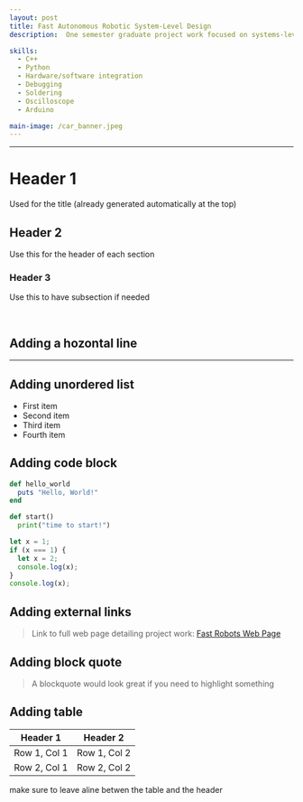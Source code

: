 ```yaml
---
layout: post
title: Fast Autonomous Robotic System-Level Design
description:  One semester graduate project work focused on systems-level design and implementation of dynamic autonomous robots, emphasizing dynamic behaviors, sensor integration, and reactive control using embedded processors. The projects leverage partial off-board computation, low-latency software, and noise-tolerant system architectures.

skills:
  - C++
  - Python
  - Hardware/software integration
  - Debugging
  - Soldering
  - Oscilloscope
  - Arduino

main-image: /car_banner.jpeg
---
```


---
# Header 1
Used for the title (already generated automatically at the top)
## Header 2  
Use this for the header of each section
### Header 3
Use this to have subsection if needed


<br>

## Adding a hozontal line
---

## Adding unordered list
- First item
- Second item
- Third item
- Fourth item

## Adding code block
```ruby
def hello_world
  puts "Hello, World!"
end
```

```python
def start()
  print("time to start!")
```

```javascript
let x = 1;
if (x === 1) {
  let x = 2;
  console.log(x);
}
console.log(x);

```

## Adding external links
> Link to full web page detailing project work: [Fast Robots Web Page](https://ayl48.github.io/FastRobots/)


## Adding block quote
> A blockquote would look great if you need to highlight something


## Adding table

| Header 1 | Header 2 |
|----------|----------|
| Row 1, Col 1 | Row 1, Col 2 |
| Row 2, Col 1 | Row 2, Col 2 |

make sure to leave aline betwen the table and the header
